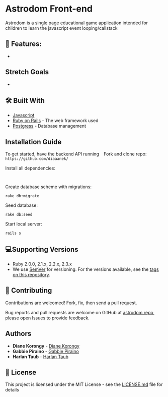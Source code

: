 # Astrodom Front-end

Astrodom is a single page educational game application intended for children to learn the javascript event looping/callstack

## 📌 Features:
* 

## Stretch Goals
* 

## 🛠 Built With
* [Javascript](https://www.javascript.com/)
* [Ruby on Rails](https://rubyonrails.org/) - The web framework used
* [Postgress](https://www.sqlite.org/) - Database management

## Installation Guide
To get started, have the backend API running
` `
Fork and clone repo:
` https://github.com/diaaanek/ `

Install all dependencies:

`   `

Create database scheme with migrations:

` rake db:migrate `

Seed database:

` rake db:seed `

Start local server:

` rails s `

## 💻Supporting Versions
- Ruby 2.0.0, 2.1.x, 2.2.x, 2.3.x
- We use [SemVer](http://semver.org/) for versioning. For the versions available, see the [tags on this repository](https://github.com/your/project/tags).

## 🤩 Contributing

Contributions are welcomed!  Fork, fix, then send a pull request.

Bug reports and pull requests are welcome on GitHub at [astrodom repo](https://github.com/diaaanek/astrodom_frontend), please open Issues to provide feedback.

## Authors

* **Diane Korongy** - [Diane Korongy](https://github.com/diaaanek)
* **Gabbie Piraino** - [Gabbie Piraino](https://github.com/ )
* **Harlan Taub** - [Harlan Taub](https://github.com/ )

## 📗 License

This project is licensed under the MIT License - see the [LICENSE.md](LICENSE.md) file for details
